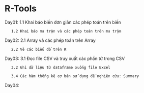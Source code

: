 # R-Tools
Day01: 1.1 Khai báo biến đơn giản các phép toán trên biến
       
       1.2 Khai báo ma trận và các phép toán trên ma trận

Day02: 2.1 Array và các phép toán trên Array
       
       2.2 Vẽ các biểu đồ trên R

Day03: 3.1 Đọc file CSV và truy xuất các phần tử trong CSV
       
       3.2 Ghi dữ liệu từ dataframe xuống file Excel
       
       3.4 Các hàm thống kê cơ bản sử dụng để nghiên cứu: Summary

Day04:
